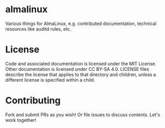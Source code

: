 # almalinux
Various things for AlmaLinux, e.g. contributed documentation, technical resources like auditd rules, etc.

# License
Code and associated documentation is licensed under the MIT License. Other documentation is licensed under CC BY-SA 4.0. LICENSE files describe the license that applies to that directory and children, unless a different license is specified within a child.

# Contributing
Fork and submit PRs as you wish! Or file issues to discuss contents. Let's work together!
